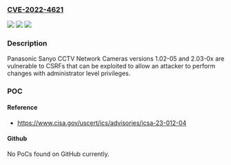 ### [CVE-2022-4621](https://cve.mitre.org/cgi-bin/cvename.cgi?name=CVE-2022-4621)
![](https://img.shields.io/static/v1?label=Product&message=Sanyo%20CCTV%20Network%20Camera&color=blue)
![](https://img.shields.io/static/v1?label=Version&message=n%2Fa&color=blue)
![](https://img.shields.io/static/v1?label=Vulnerability&message=CWE-352%20Cross-Site%20Request%20Forgery%20(CSRF)&color=brighgreen)

### Description

Panasonic Sanyo CCTV Network Cameras versions 1.02-05 and 2.03-0x are vulnerable to CSRFs that can be exploited to allow an attacker to perform changes with administrator level privileges.

### POC

#### Reference
- https://www.cisa.gov/uscert/ics/advisories/icsa-23-012-04

#### Github
No PoCs found on GitHub currently.

